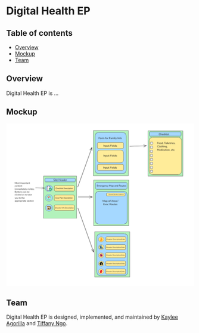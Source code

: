 # Digital Health EP

## Table of contents

* [Overview](#overview)
* [Mockup](#mockup)
* [Team](#team)

## Overview

Digital Health EP is ...

## Mockup

<img src="/images/mockup.png">

## Team

Digital Health EP is designed, implemented, and maintained by [Kaylee Agorilla](https://kayleeagorilla.github.io/) and [Tiffany Ngo]().